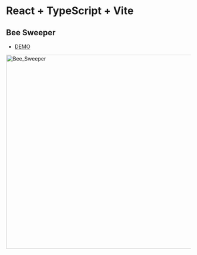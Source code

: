 # React + TypeScript + Vite  
## Bee Sweeper
* [DEMO]()  
<img width="528" alt="Bee_Sweeper" src="https://github.com/suke0828/bee-sweeper/assets/70358393/461b58ac-f8c0-4cc6-a72f-146841094da2">
